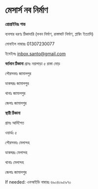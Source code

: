 # মেসার্স নব নির্মাণ

**প্রোপ্রাইটরঃ শান্ত**

ব্যবসার ধরণঃ ঠিকাদারি (ভবন নির্মাণ, রাস্তাঘাট নির্মাণ, প্লাম্বিং ইত্যাদি)

মোবাইল নাম্বারঃ 01307230077

ইমেইলঃ inbox.santo@gmail.com


**বর্তমান ঠিকানা**
গ্রামঃ নয়াপাড়া ৫ রাস্তা মোড়

পৌরসভাঃ জামালপুর

ডাকঘরঃ জামালপুর

থানাঃ জামালপুর

জেলাঃ জামালপুর


**স্থায়ী ঠিকানা**

গ্রামঃ আদিপৈত 

ওয়ার্ডঃ ৫

পৌরসভাঃ মেলান্দহ

ডাকঘরঃ মেলান্দহ

থানাঃ মেলান্দহ

জেলাঃ জামালপুর


If needed:
এনআইডি নাম্বারঃ ৬৯০৪০৯৫৯৭০
